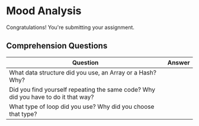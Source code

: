 # Mood Analysis
Congratulations! You're submitting your assignment.

## Comprehension Questions

|  Question 	|  Answer 	|
|---	|---	|
|  What data structure did you use, an Array or a Hash?  Why?	|   	|
|  Did you find yourself repeating the same code?  Why did you have to do it that way?	|   	|
|  What type of loop did you use?  Why did you choose that type?	|   	|
